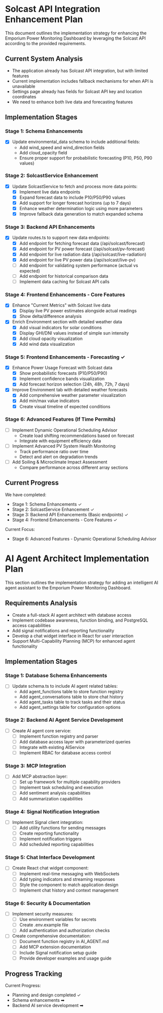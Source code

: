 # Solcast API Integration Enhancement Plan

This document outlines the implementation strategy for enhancing the Emporium Power Monitoring Dashboard by leveraging the Solcast API according to the provided requirements.

## Current System Analysis

- The application already has Solcast API integration, but with limited features
- Current implementation includes fallback mechanisms for when API is unavailable
- Settings page already has fields for Solcast API key and location coordinates
- We need to enhance both live data and forecasting features

## Implementation Stages

### Stage 1: Schema Enhancements
- [x] Update environmental_data schema to include additional fields:
  - Add wind_speed and wind_direction fields
  - Add cloud_opacity field
  - Ensure proper support for probabilistic forecasting (P10, P50, P90 values)

### Stage 2: SolcastService Enhancement
- [x] Update SolcastService to fetch and process more data points:
  - [x] Implement live data endpoints 
  - [x] Expand forecast data to include P10/P50/P90 values
  - [x] Add support for longer forecast horizons (up to 7 days)
  - [x] Enhance weather determination logic using more parameters
  - [x] Improve fallback data generation to match expanded schema

### Stage 3: Backend API Enhancements
- [x] Update routes.ts to support new data endpoints:
  - [x] Add endpoint for fetching forecast data (/api/solcast/forecast)
  - [x] Add endpoint for PV power forecast (/api/solcast/pv-forecast)
  - [x] Add endpoint for live radiation data (/api/solcast/live-radiation)
  - [x] Add endpoint for live PV power data (/api/solcast/live-pv)
  - [ ] Add endpoint for validating system performance (actual vs expected)
  - [ ] Add endpoint for historical comparison data
  - [ ] Implement data caching for Solcast API calls

### Stage 4: Frontend Enhancements - Core Features
- [x] Enhance "Current Metrics" with Solcast live data
  - [x] Display live PV power estimates alongside actual readings
  - [x] Show delta/difference analysis
- [x] Enrich Environment section with detailed weather data
  - [x] Add visual indicators for solar conditions
  - [x] Display GHI/DNI values instead of simple sun intensity
  - [x] Add cloud opacity visualization
  - [x] Add wind data visualization

### Stage 5: Frontend Enhancements - Forecasting ✓
- [x] Enhance Power Usage Forecast with Solcast data
  - [x] Show probabilistic forecasts (P10/P50/P90)
  - [x] Implement confidence bands visualization
  - [x] Add forecast horizon selection (24h, 48h, 72h, 7 days)
- [x] Improve Environment tab with detailed weather forecasts
  - [x] Add comprehensive weather parameter visualization
  - [x] Add min/max value indicators
  - [x] Create visual timeline of expected conditions

### Stage 6: Advanced Features (If Time Permits)
- [ ] Implement Dynamic Operational Scheduling Advisor
  - Create load shifting recommendations based on forecast
  - Integrate with equipment efficiency data
- [ ] Implement Advanced PV System Health Monitoring
  - Track performance ratio over time
  - Detect and alert on degradation trends
- [ ] Add Soiling & Microclimate Impact Assessment
  - Compare performance across different array sections

## Current Progress

We have completed:
- Stage 1: Schema Enhancements ✓
- Stage 2: SolcastService Enhancement ✓
- Stage 3: Backend API Enhancements (Basic endpoints) ✓
- Stage 4: Frontend Enhancements - Core Features ✓

Current Focus:
- Stage 6: Advanced Features - Dynamic Operational Scheduling Advisor

# AI Agent Architect Implementation Plan

This section outlines the implementation strategy for adding an intelligent AI agent assistant to the Emporium Power Monitoring Dashboard.

## Requirements Analysis

- Create a full-stack AI agent architect with database access
- Implement codebase awareness, function binding, and PostgreSQL access capabilities
- Add signal notifications and reporting functionality
- Develop a chat widget interface in React for user interaction
- Support Multi-Capability Planning (MCP) for enhanced agent functionality

## Implementation Stages

### Stage 1: Database Schema Enhancements
- [ ] Update schema.ts to include AI agent related tables:
  - Add agent_functions table to store function registry
  - Add agent_conversations table to store chat history
  - Add agent_tasks table to track tasks and their status
  - Add agent_settings table for configuration options

### Stage 2: Backend AI Agent Service Development
- [ ] Create AI agent core service:
  - [ ] Implement function registry and parser
  - [ ] Add database access layer with parameterized queries
  - [ ] Integrate with existing AIService
  - [ ] Implement RBAC for database access control

### Stage 3: MCP Integration
- [ ] Add MCP abstraction layer:
  - [ ] Set up framework for multiple capability providers
  - [ ] Implement task scheduling and execution
  - [ ] Add sentiment analysis capabilities
  - [ ] Add summarization capabilities

### Stage 4: Signal Notification Integration
- [ ] Implement Signal client integration:
  - [ ] Add utility functions for sending messages
  - [ ] Create reporting functionality
  - [ ] Implement notification triggers
  - [ ] Add scheduled reporting capabilities

### Stage 5: Chat Interface Development
- [ ] Create React chat widget component:
  - [ ] Implement real-time messaging with WebSockets
  - [ ] Add typing indicators and streaming responses
  - [ ] Style the component to match application design
  - [ ] Implement chat history and context management

### Stage 6: Security & Documentation
- [ ] Implement security measures:
  - [ ] Use environment variables for secrets
  - [ ] Create .env.example file
  - [ ] Add authentication and authorization checks
- [ ] Create comprehensive documentation:
  - [ ] Document function registry in AI_AGENT.md
  - [ ] Add MCP extension documentation
  - [ ] Include Signal notification setup guide
  - [ ] Provide developer examples and usage guide

## Progress Tracking

Current Progress:
- Planning and design completed ✓
- Schema enhancements ➡
- Backend AI service development ➡